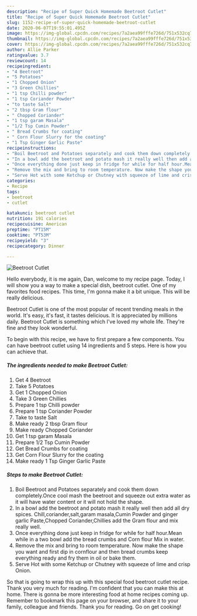 ```yaml
---
description: "Recipe of Super Quick Homemade Beetroot Cutlet"
title: "Recipe of Super Quick Homemade Beetroot Cutlet"
slug: 1152-recipe-of-super-quick-homemade-beetroot-cutlet
date: 2020-06-07T19:55:01.495Z
image: https://img-global.cpcdn.com/recipes/7a2aea99fffe726d/751x532cq70/beetroot-cutlet-recipe-main-photo.jpg
thumbnail: https://img-global.cpcdn.com/recipes/7a2aea99fffe726d/751x532cq70/beetroot-cutlet-recipe-main-photo.jpg
cover: https://img-global.cpcdn.com/recipes/7a2aea99fffe726d/751x532cq70/beetroot-cutlet-recipe-main-photo.jpg
author: Allie Parker
ratingvalue: 3.7
reviewcount: 14
recipeingredient:
- "4 Beetroot"
- "5 Potatoes"
- "1 Chopped Onion"
- "3 Green Chillies"
- "1 tsp Chilli powder"
- "1 tsp Coriander Powder"
- "to taste Salt"
- "2 tbsp Gram flour"
- " Chopped Coriander"
- "1 tsp garam Masala"
- "1/2 Tsp Cumin Powder"
- " Bread Crumbs for coating"
- " Corn Flour Slurry for the coating"
- "1 Tsp Ginger Garlic Paste"
recipeinstructions:
- "Boil Beetroot and Potatoes separately and cook them down completely.Once cool mash the beetroot and squeeze out extra water as it will have water content or it will not hold the shape."
- "In a bowl add the beetroot and potato mash it really well then add all dry spices. Chill,coriander,salt,garam masala,Cumin Powder and ginger garlic Paste,Chopped Coriander,Chillies add the Gram flour and mix really well."
- "Once everything done just keep in fridge for while for half hour.Mean while in a two bowl add the bread crumbs and Corn flour Mix in water."
- "Remove the mix and bring to room temperature. Now make the shape you want and first dip in cornflour and then bread crumbs keep everything ready and fry them in oil or bake them."
- "Serve Hot with some Ketchup or Chutney with squeeze of lime and crisp Onion."
categories:
- Recipe
tags:
- beetroot
- cutlet

katakunci: beetroot cutlet 
nutrition: 191 calories
recipecuisine: American
preptime: "PT15M"
cooktime: "PT53M"
recipeyield: "3"
recipecategory: Dinner

---
```



![Beetroot Cutlet](https://img-global.cpcdn.com/recipes/7a2aea99fffe726d/751x532cq70/beetroot-cutlet-recipe-main-photo.jpg)

Hello everybody, it is me again, Dan, welcome to my recipe page. Today, I will show you a way to make a special dish, beetroot cutlet. One of my favorites food recipes. This time, I'm gonna make it a bit unique. This will be really delicious.



Beetroot Cutlet is one of the most popular of recent trending meals in the world. It's easy, it's fast, it tastes delicious. It is appreciated by millions daily. Beetroot Cutlet is something which I've loved my whole life. They're fine and they look wonderful.


To begin with this recipe, we have to first prepare a few components. You can have beetroot cutlet using 14 ingredients and 5 steps. Here is how you can achieve that.

<!--inarticleads1-->

##### The ingredients needed to make Beetroot Cutlet:

1. Get 4 Beetroot
1. Take 5 Potatoes
1. Get 1 Chopped Onion
1. Take 3 Green Chillies
1. Prepare 1 tsp Chilli powder
1. Prepare 1 tsp Coriander Powder
1. Take to taste Salt
1. Make ready 2 tbsp Gram flour
1. Make ready  Chopped Coriander
1. Get 1 tsp garam Masala
1. Prepare 1/2 Tsp Cumin Powder
1. Get  Bread Crumbs for coating
1. Get  Corn Flour Slurry for the coating
1. Make ready 1 Tsp Ginger Garlic Paste




<!--inarticleads2-->

##### Steps to make Beetroot Cutlet:

1. Boil Beetroot and Potatoes separately and cook them down completely.Once cool mash the beetroot and squeeze out extra water as it will have water content or it will not hold the shape.
1. In a bowl add the beetroot and potato mash it really well then add all dry spices. Chill,coriander,salt,garam masala,Cumin Powder and ginger garlic Paste,Chopped Coriander,Chillies add the Gram flour and mix really well.
1. Once everything done just keep in fridge for while for half hour.Mean while in a two bowl add the bread crumbs and Corn flour Mix in water.
1. Remove the mix and bring to room temperature. Now make the shape you want and first dip in cornflour and then bread crumbs keep everything ready and fry them in oil or bake them.
1. Serve Hot with some Ketchup or Chutney with squeeze of lime and crisp Onion.




So that is going to wrap this up with this special food beetroot cutlet recipe. Thank you very much for reading. I'm confident that you can make this at home. There is gonna be more interesting food at home recipes coming up. Remember to bookmark this page on your browser, and share it to your family, colleague and friends. Thank you for reading. Go on get cooking!
